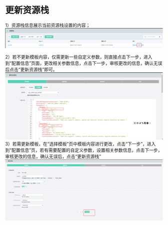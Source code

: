 # 更新资源栈

1）资源栈信息展示当前资源栈设置的内容；
![](https://raw.githubusercontent.com/jdclouddocs/cn/resource-orchestration/image/resource/update001.png)

2）若不更新模板内容，仅需更新一些自定义参数，则直接点击下一步，进入到“配置信息”页面，更改相关参数信息，点击下一步，审核更改的信息，确认无误后点击“更新资源栈”即可。
![](https://raw.githubusercontent.com/jdclouddocs/cn/resource-orchestration/image/resource/update002.png)
3）若需更新模板，在“选择模板”页中模板内容进行更改，点击“下一步”，进入到“配置信息”页，若有需要配置的自定义参数，设置相关参数信息，点击下一步，审核更改的信息，确认无误后，点击“更新资源栈”
![](https://raw.githubusercontent.com/jdclouddocs/cn/resource-orchestration/image/resource/update003.png)
